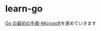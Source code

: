 # learn-go

[Go の最初の手順-Microsoft](https://docs.microsoft.com/ja-jp/learn/paths/go-first-steps/)を進めていきます
